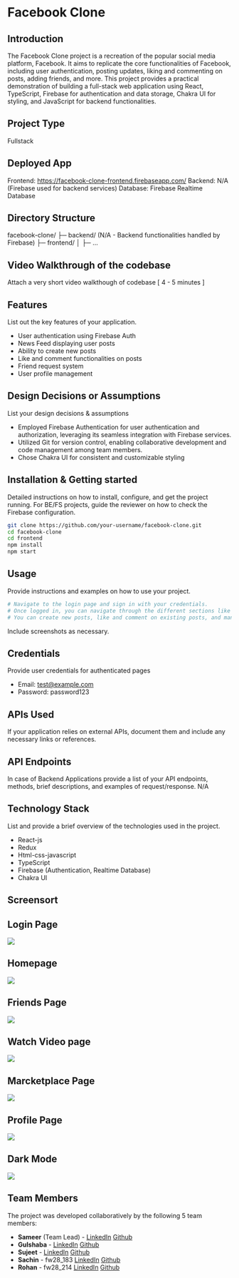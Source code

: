 # Facebook Clone

## Introduction
The Facebook Clone project is a recreation of the popular social media platform, Facebook. It aims to replicate the core functionalities of Facebook, including user authentication, posting updates, liking and commenting on posts, adding friends, and more. This project provides a practical demonstration of building a full-stack web application using React, TypeScript, Firebase for authentication and data storage, Chakra UI for styling, and JavaScript for backend functionalities.

## Project Type
Fullstack

## Deployed App
Frontend: https://facebook-clone-frontend.firebaseapp.com/
Backend: N/A (Firebase used for backend services)
Database: Firebase Realtime Database

## Directory Structure
facebook-clone/
├─ backend/ (N/A - Backend functionalities handled by Firebase)
├─ frontend/
│  ├─ ...


## Video Walkthrough of the codebase
Attach a very short video walkthough of codebase [ 4 - 5 minutes ]

## Features
List out the key features of your application.

- User authentication using Firebase Auth
- News Feed displaying user posts
- Ability to create new posts
- Like and comment functionalities on posts
- Friend request system
- User profile management

## Design Decisions or Assumptions
List your design decisions & assumptions

- Employed Firebase Authentication for user authentication and authorization, leveraging its seamless integration with Firebase services.
- Utilized Git for version control, enabling collaborative development and code management among team members.
- Chose Chakra UI for consistent and customizable styling

## Installation & Getting started
Detailed instructions on how to install, configure, and get the project running. For BE/FS projects, guide the reviewer on how to check the Firebase configuration.

```bash
git clone https://github.com/your-username/facebook-clone.git
cd facebook-clone
cd frontend
npm install
npm start
```

## Usage
Provide instructions and examples on how to use your project.

```bash
# Navigate to the login page and sign in with your credentials.
# Once logged in, you can navigate through the different sections like news feed, profile, etc.
# You can create new posts, like and comment on existing posts, and manage your profile settings.
```

Include screenshots as necessary.

## Credentials
Provide user credentials for authenticated pages

- Email: test@example.com
- Password: password123

## APIs Used
If your application relies on external APIs, document them and include any necessary links or references.

## API Endpoints
In case of Backend Applications provide a list of your API endpoints, methods, brief descriptions, and examples of request/response.
N/A


## Technology Stack
List and provide a brief overview of the technologies used in the project.

- React-js
- Redux
- Html-css-javascript
- TypeScript
- Firebase (Authentication, Realtime Database)
- Chakra UI
  


## Screensort
## Login Page
<img src="https://github.com/Sameeer-Ahmad/Facebook-Clone/blob/main/facebook-clone/src/Images/Screensort/login.JPG">

## Homepage
<img src="https://github.com/Sameeer-Ahmad/Facebook-Clone/blob/main/facebook-clone/src/Images/Screensort/Homepage.JPG">

## Friends Page
<img src="https://github.com/Sameeer-Ahmad/Facebook-Clone/blob/main/facebook-clone/src/Images/Screensort/friends.JPG">

## Watch Video page
<img src="https://github.com/Sameeer-Ahmad/Facebook-Clone/blob/main/facebook-clone/src/Images/Screensort/videopage.JPG">

## Marcketplace Page
<img src="https://github.com/Sameeer-Ahmad/Facebook-Clone/blob/main/facebook-clone/src/Images/Screensort/marcketpage.JPG">

## Profile Page
<img src="https://github.com/Sameeer-Ahmad/Facebook-Clone/blob/main/facebook-clone/src/Images/Screensort/profilepage.JPG">

## Dark Mode

<img src="https://github.com/Sameeer-Ahmad/Facebook-Clone/blob/main/facebook-clone/src/Images/Screensort/darkmode.JPG">




## Team Members
The project was developed collaboratively by the following 5 team members:

+ **Sameer** (Team Lead) - 
   <a href="">LinkedIn</a>
     <a href="">Github</a>
+ **Gulshaba** - 
  <a href="">LinkedIn</a>
     <a href="">Github</a>
+ **Sujeet** - 
    <a href="">LinkedIn</a>
     <a href="">Github</a>
+ **Sachin** - fw28_183
  <a href="/">LinkedIn</a>
     <a href="">Github</a>
+ **Rohan** - fw28_214
   <a href="">LinkedIn</a>
     <a href="">Github</a>

